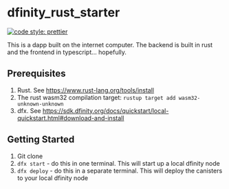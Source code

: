 # dfinity_rust_starter

[![code style: prettier](https://img.shields.io/badge/code_style-prettier-ff69b4.svg?style=flat-square)](https://github.com/prettier/prettier)

This is a dapp built on the internet computer. The backend is built in rust and the frontend in typescript... hopefully.

## Prerequisites

1. Rust. See https://www.rust-lang.org/tools/install
2. The rust wasm32 compilation target: `rustup target add wasm32-unknown-unknown`
3. dfx. See <https://sdk.dfinity.org/docs/quickstart/local-quickstart.html#download-and-install>

## Getting Started

1. Git clone
2. `dfx start` - do this in one terminal. This will start up a local dfinity node
3. `dfx deploy` - do this in a separate terminal. This will deploy the canisters to your local dfinity node
